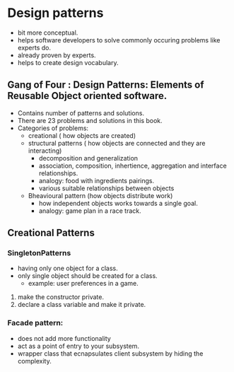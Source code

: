 # Design patterns

- bit more conceptual.
- helps software developers to solve commonly occuring problems like experts do.
- already proven by experts.
- helps to create design vocabulary.

## Gang of Four : Design Patterns: Elements of Reusable Object oriented software.
- Contains number of patterns and solutions.
- There are 23 problems and solutions in this book.
- Categories of problems:
    - creational ( how objects are created)
    - structural patterns ( how objects are connected and they are interacting)
        - decomposition and generalization
        - association, composition, inhertience, aggregation and interface relationships.
        - analogy: food with ingredients pairings.
        - various suitable relationships between objects
    - Bheavioural pattern (how objects distribute work)
        - how independent objects works towards a single goal.
        - analogy: game plan in a race track. 

## Creational Patterns
### SingletonPatterns
- having only one object for a class.
- only single object should be created for a class.
    - example: user preferences in a game. 
1. make the constructor private.
1. declare a class variable and make it private.

### Facade pattern:
- does not add more functionality
- act as a point of entry to your subsystem.
- wrapper class that ecnapsulates client subsystem by hiding the complexity.

